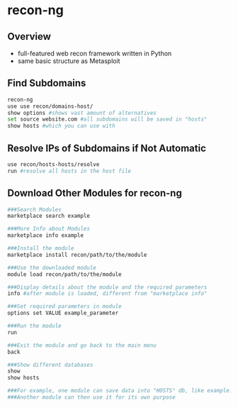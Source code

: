 # recon-ng

## Overview

* full-featured web recon framework written in Python
* same basic structure as Metasploit

## Find Subdomains

```bash
recon-ng
use use recon/domains-host/
show options #shows vast amount of alternatives
set source website.com #all subdomains will be saved in "hosts"
show hosts #which you can use with
```

## Resolve IPs of Subdomains if Not Automatic

```bash
use recon/hosts-hosts/resolve
run #resolve all hosts in the host file
```

## Download Other Modules for recon-ng

```bash
###Search Modules
marketplace search example

###More Info about Modules
marketplace info example

###Install the module
marketplace install recon/path/to/the/module

###Use the downloaded module
module load recon/path/to/the/module

###Display details about the module and the required parameters
info #after module is loaded, different from "marketplace info"

###Set required parameters in module
options set VALUE example_parameter

###Run the module
run

###Exit the module and go back to the main menu
back

###Show different databases
show
show hosts

###For example, one module can save data into "HOSTS" db, like example.com
###Another module can then use it for its own purpose 
```
